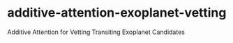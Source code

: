 # additive-attention-exoplanet-vetting
Additive Attention for Vetting Transiting Exoplanet Candidates
